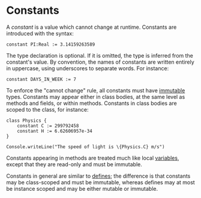 Constants
=========

A *constant* is a value which cannot change at runtime. Constants are introduced with the syntax:

    constant PI:Real := 3.14159263589

The type declaration is optional. If it is omitted, the type is inferred from the constant's value.
By convention, the names of constants are written entirely in uppercase, using underscores to
separate words. For instance:

    constant DAYS_IN_WEEK := 7

To enforce the "cannot change" rule, all constants must have [immutable](immutable.html) types.
Constants may appear either in class bodies, at the same level as methods and fields, or within
methods. Constants in class bodies are scoped to the class, for instance:

    class Physics {
        constant C := 299792458
        constant H := 6.62606957e-34
    }

    Console.writeLine("The speed of light is \{Physics.C} m/s")

Constants appearing in methods are treated much like local [variables](variables.html), except that
they are read-only and must be immutable. 

Constants in general are similar to [defines](defines.html); the difference is that constants may be
class-scoped and must be immutable, whereas defines may at most be instance scoped and may be either
mutable or immutable.
